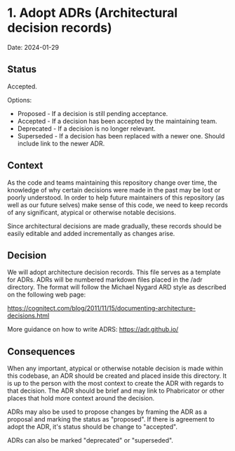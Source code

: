 # 1. Adopt ADRs (Architectural decision records)

Date: 2024-01-29

## Status

Accepted.

Options:
- Proposed - If a decision is still pending acceptance.
- Accepted - If a decision has been accepted by the maintaining team.
- Deprecated - If a decision is no longer relevant.
- Superseded - If a decision has been replaced with a newer one. Should include
  link to the newer ADR.

## Context

As the code and teams maintaining this repository change over time, the
knowledge of why certain decisions were made in the past may be lost or poorly
understood. In order to help future maintainers of this repository (as well as
our future selves) make sense of this code, we need to keep records of any
significant, atypical or otherwise notable decisions.

Since architectural decisions are made gradually, these records should be easily
editable and added incrementally as changes arise.

## Decision

We will adopt architecture decision records. This file serves as a template for
ADRs. ADRs will be numbered markdown files placed in the /adr directory.
The format will follow the Michael Nygard ARD style as described on the
following web page:

https://cognitect.com/blog/2011/11/15/documenting-architecture-decisions.html

More guidance on how to write ADRS:
https://adr.github.io/

## Consequences

When any important, atypical or otherwise notable decision is made within this
codebase, an ADR should be created and placed inside this directory. It is up to
the person with the most context to create the ADR with regards to that decision.
The ADR should be brief and may link to Phabricator or other places that hold
more context around the decision.

ADRs may also be used to propose changes by framing the ADR as a proposal and
marking the status as "proposed". If there is agreement to adopt the ADR, it's
status should be change to "accepted".

ADRs can also be marked "deprecated" or "superseded".



